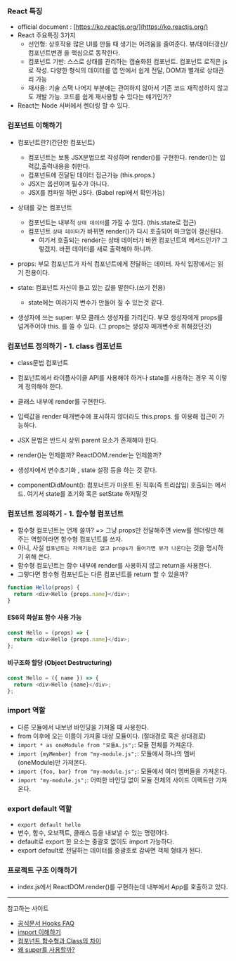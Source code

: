 ### React 특징

- official document : [https://ko.reactjs.org/](https://ko.reactjs.org/)
- React 주요특징 3가지
  - 선언형: 상호작용 많은 UI를 만들 때 생기는 어려움을 줄여준다. 뷰/데이터갱신/컴포넌트변경 을 핵심으로 동작한다.
  - 컴포넌트 기반: 스스로 상태를 관리하는 캡슐화된 컴포넌트. 컴포넌트 로직은 js로 작성. 다양한 형식의 데이터를 앱 안에서 쉽게 전달, DOM과 별개로 상태관리 가능
  - 재사용: 기술 스택 나머지 부분에는 관여하지 않아서 기존 코드 재작성하지 않고도 개발 가능. 코드를 쉽게 재사용할 수 있다는 얘기인가?
- React는 Node 서버에서 렌더링 할 수 있다.

### 컴포넌트 이해하기

- 컴포넌트란?(간단한 컴포넌트)

  - 컴포넌트는 보통 JSX문법으로 작성하며 render()를 구현한다. render()는 입력값,출력내용을 취한다.
  - 컴포넌트에 전달된 데이터 접근가능 (this.props.)
  - JSX는 옵션이며 필수가 아니다.
  - JSX를 컴파일 하면 JS다. (Babel repl에서 확인가능)

- 상태를 갖는 컴포넌트

  - 컴포넌트는 내부적 `상태 데이터`를 가질 수 있다. (this.state로 접근)
  - 컴포넌트 `상태 데이터`가 바뀌면 render()가 다시 호출되어 마크업이 갱신된다.
    - 여기서 호출되는 render는 상태 데이터가 바뀐 컴포넌트의 메서드인가? 그렇겠지. 바뀐 데이터를 새로 출력해야 하니까.

- props: 부모 컴포넌트가 자식 컴포넌트에게 전달하는 데이터. 자식 입장에서는 읽기 전용이다.
- state: 컴포넌트 자신이 들고 있는 값을 말한다.(쓰기 전용)
  - state에는 여러가지 변수가 만들어 질 수 있는것 같다.
- 생성자에 쓰는 super: 부모 클래스 생성자를 가리킨다. 부모 생성자에게 props를 넘겨주어야 this. 를 쓸 수 있다. (그 props는 생성자 매개변수로 취해졌던것)

### 컴포넌트 정의하기 - 1. class 컴포넌트

- class문법 컴포넌트
- 컴포넌트에서 라이플사이클 API를 사용해야 하거나 state를 사용하는 경우 꼭 이렇게 정의해야 한다.
- 클래스 내부에 render를 구현한다.
- 입력값을 render 매개변수에 표시하지 않더라도 this.props. 를 이용해 접근이 가능하다.
- JSX 문법은 반드시 상위 parent 요소가 존재해야 한다.

- render()는 언제쓸까? ReactDOM.render는 언제쓸까?
- 생성자에서 변수초기화 , state 설정 등을 하는 것 같다.
- componentDidMount(): 컴포너트가 마운트 된 직후(즉 트리삽입) 호출되는 메서드. 여기서 state를 초기화 혹은 setState 하지말것

### 컴포넌트 정의하기 - 1. 함수형 컴포넌트

- 함수형 컴포넌트는 언제 쓸까? => 그냥 props만 전달해주면 view를 렌더링만 해주는 역할이라면 함수형 컴포넌트를 쓰자.
- 아니, 사실 `컴포넌트는 자체기능은 없고 props가 들어가면 뷰가 나온다`는 것을 명시하기 위해 쓴다.
- 함수형 컴포넌트는 함수 내부에 render를 사용하지 않고 return을 사용한다.
- 그렇다면 함수형 컴포넌트는 다른 컴포넌트를 return 할 수 있을까?

```javascript
function Hello(props) {
  return <div>Hello {props.name}</div>;
}
```

#### ES6의 화살표 함수 사용 가능

```javascript
const Hello = (props) => {
  return <div>Hello {props.name}</div>;
};
```

#### 비구조화 할당 (Object Destructuring)

```javascript
const Hello = ({ name }) => {
  return <div>Hello {name}</div>;
};
```

<!-- ### 프로젝트 구조 파악하기 -->

### import 역할

- 다른 모듈에서 내보낸 바인딩을 가져올 때 사용한다.
- from 이후에 오는 이름이 가져올 대상 모듈이다. (절대경로 혹은 상대경로)
- `import * as oneModule from "모듈A.js";`: 모듈 전체를 가져온다.
- `import {myMember} from "my-module.js";`: 모듈에서 하나의 멤버(oneModule)만 가져온다.
- `import {foo, bar} from "my-module.js";`: 모듈에서 여러 멤버들을 가져온다.
- `import "my-module.js";`: 어떠한 바인딩 없이 모듈 전체의 사이드 이펙트만 가져온다.

### export default 역할

- `export default hello`
- 변수, 함수, 오브젝트, 클래스 등을 내보낼 수 있는 명령어다.
- default로 export 한 요소는 중괄호 없이도 import 가능하다.
- export default로 전달하는 데이터를 중괄호로 감싸면 객체 형태가 된다.

### 프로젝트 구조 이해하기

- index.js에서 ReactDOM.render()를 구현하는데 내부에서 App를 호출하고 있다.

---

참고하는 사이트

- [공식문서 Hooks FAQ](https://reactjs.org/docs/hooks-faq.html#adoption-strategy)
- [import 이해하기](https://developer.mozilla.org/ko/docs/Web/JavaScript/Reference/Statements/import)
- [컴포넌트 함수형과 Class의 차이](https://overreacted.io/ko/how-are-function-components-different-from-classes/)
- [왜 super를 사용할까?](https://min9nim.github.io/2018/12/super-props/)
